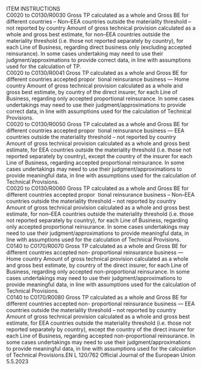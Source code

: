  
ITEM  INSTRUCTIONS  
C0020 to 
C0130/R0030  Gross TP calculated as a whole 
and Gross BE for different 
countries – Non–EEA 
countries outside the 
materiality threshold – not 
reported by country  Amount of gross technical provision calculated as a whole and gross best 
estimate, for non–EEA countries outside the materiality threshold (i.e. those not 
reported separately by country), for each Line of Business, regarding direct 
business only (excluding accepted reinsurance). 
In some cases undertaking may need to use their judgment/approximations to 
provide correct data, in line with assumptions used for the calculation of TP.  
C0020 to 
C0130/R0041  Gross TP calculated as a whole 
and Gross BE for different 
countries accepted propor ­
tional reinsurance business 
— Home country  Amount of gross technical provision calculated as a whole and gross best 
estimate, by country of the direct insurer, for each Line of Business, regarding 
only accepted proportional reinsurance. 
In some cases undertakings may need to use their judgment/approximations to 
provide correct data, in line with assumptions used for the calculation of 
Technical Provisions.  
C0020 to 
C0130/R0050  Gross TP calculated as a whole 
and Gross BE for different 
countries accepted propor ­
tional reinsurance business 
— EEA countries outside the 
materiality threshold – 
not reported by country  Amount of gross technical provision calculated as a whole and gross best 
estimate, for EEA countries outside the materiality threshold (i.e. those not 
reported separately by country), except the country of the insurer for each Line 
of Business, regarding accepted proportional reinsurance. 
In some cases undertakings may need to use their judgment/approximations to 
provide meaningful data, in line with assumptions used for the calculation of 
Technical Provisions.  
C0020 to 
C0130/R0060  Gross TP calculated as a whole 
and Gross BE for different 
countries accepted propor ­
tional reinsurance business – 
Non–EEA countries outside the 
materiality threshold – not 
reported by country  Amount of gross technical provision calculated as a whole and gross best 
estimate, for non–EEA countries outside the materiality threshold (i.e. those not 
reported separately by country), for each Line of Business, regarding only accepted 
proportional reinsurance. 
In some cases undertakings may need to use their judgment/approximations to 
provide meaningful data, in line with assumptions used for the calculation of 
Technical Provisions.  
C0140 to 
C0170/R0070  Gross TP calculated as a whole 
and Gross BE for different 
countries accepted non- 
proportional reinsurance 
business 
— Home country  Amount of gross technical provision calculated as a whole and gross best 
estimate, by country of the direct insurer, for each Line of Business, regarding 
only accepted non-proportional reinsurance. 
In some cases undertakings may need to use their judgment/approximations to 
provide meaningful data, in line with assumptions used for the calculation of 
Technical Provisions.  
C0140 to 
C0170/R0080  Gross TP calculated as a whole 
and Gross BE for different 
countries accepted non- 
proportional reinsurance 
business 
— EEA countries outside the 
materiality threshold – 
not reported by country  Amount of gross technical provision calculated as a whole and gross best 
estimate, for EEA countries outside the materiality threshold (i.e. those not 
reported separately by country), except the country of the direct insurer for 
each Line of Business, regarding accepted non-proportional reinsurance. 
In some cases undertakings may need to use their judgment/approximations to 
provide meaningful data, in line with assumptions used for the calculation of 
Technical Provisions.EN  L 120/762 Official Journal of the European Union 5.5.2023